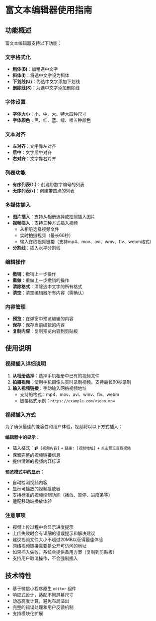 # 富文本编辑器使用指南

## 功能概述
富文本编辑器支持以下功能：

### 文字格式化
- **粗体(B)**：加粗选中文字
- **斜体(I)**：将选中文字设为斜体
- **下划线(U)**：为选中文字添加下划线
- **删除线(S)**：为选中文字添加删除线

### 字体设置
- **字体大小**：小、中、大、特大四种尺寸
- **字体颜色**：黑、红、蓝、绿、橙五种颜色

### 文本对齐
- **左对齐**：文字靠左对齐
- **居中**：文字居中对齐
- **右对齐**：文字靠右对齐

### 列表功能
- **有序列表(1.)**：创建带数字编号的列表
- **无序列表(•)**：创建带圆点的列表

### 多媒体插入
- **图片插入**：支持从相册选择或拍照插入图片
- **视频插入**：支持三种方式插入视频
  - 从相册选择视频文件
  - 实时拍摄视频（最长60秒）
  - 输入在线视频链接（支持mp4、mov、avi、wmv、flv、webm格式）
- **分割线**：插入水平分割线

### 编辑操作
- **撤销**：撤销上一步操作
- **重做**：重做上一步撤销的操作
- **清除格式**：清除选中文字的所有格式
- **清空**：清空编辑器所有内容（需确认）

### 内容管理
- **预览**：在弹窗中预览编辑的内容
- **保存**：保存当前编辑的内容
- **复制内容**：复制预览内容到剪贴板

## 使用说明

### 视频插入详细说明
1. **从相册选择**：选择手机相册中已有的视频文件
2. **拍摄视频**：使用手机摄像头实时录制视频，支持最长60秒录制
3. **输入视频链接**：手动输入网络视频地址
   - 支持的格式：mp4、mov、avi、wmv、flv、webm
   - 链接格式示例：`https://example.com/video.mp4`

### 视频插入方式
为了确保最佳的兼容性和用户体验，视频将以以下方式插入：

**编辑器中的显示：**
- 插入格式：`📹 [视频内容]` + `链接: [视频地址]` + `点击预览查看视频`
- 保留完整的视频链接信息
- 提供清晰的视频内容标识

**预览模式中的显示：**
- 自动检测视频内容
- 显示可播放的视频播放器
- 支持标准的视频控制功能（播放、暂停、进度条等）
- 适配移动端播放体验

### 注意事项
- 视频上传过程中会显示进度提示
- 上传失败时会有详细的错误提示和解决建议
- 建议视频文件大小不超过20MB以获得最佳体验
- 网络视频链接需要是公开可访问的地址
- 如果插入失败，系统会提供备用方案（复制到剪贴板）
- 支持用户取消操作，不会强制插入

## 技术特性
- 基于微信小程序原生 `editor` 组件
- 响应式设计，适配不同屏幕尺寸
- 动态高度计算，避免布局溢出
- 完整的错误处理和用户反馈机制
- 支持模块化扩展